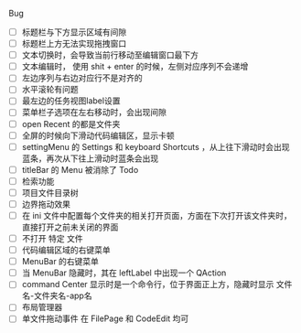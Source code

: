 Bug
 - [ ] 标题栏与下方显示区域有间隙
 - [ ] 标题栏上方无法实现拖拽窗口
 - [ ] 文本切换时，会导致当前行移动至编辑窗口最下方
 - [ ] 文本编辑时， 使用 shit + enter 的时候，左侧对应序列不会递增
 - [ ] 左边序列与右边对应行不是对齐的
 - [ ] 水平滚轮有问题
 - [ ] 最左边的任务视图label设置
 - [ ] 菜单栏子选项在左右移动时，会出现间隙
 - [ ] open Recent 的都是文件夹
 - [ ] 全屏的时候向下滑动代码编辑区，显示卡顿
 - [ ] settingMenu 的 Settings 和 keyboard Shortcuts ，从上往下滑动时会出现蓝条，再次从下往上滑动时蓝条会出现
 - [ ] titleBar 的 Menu 被消除了
Todo
 - [ ] 检索功能
 - [ ] 项目文件目录树
 - [ ] 边界拖动效果
 - [ ] 在 ini 文件中配置每个文件夹的相关打开页面，方面在下次打开该文件夹时，直接打开之前未关闭的界面
 - [ ] 不打开 特定 文件
 - [ ] 代码编辑区域的右键菜单
 - [ ] MenuBar 的右键菜单
 - [ ] 当 MenuBar 隐藏时，其在 leftLabel 中出现一个 QAction
 - [ ] command Center 显示时是一个命令行，位于界面正上方，隐藏时显示 文件名-文件夹名-app名
 - [ ] 布局管理器
 - [ ] 单文件拖动事件  在 FilePage 和 CodeEdit 均可
